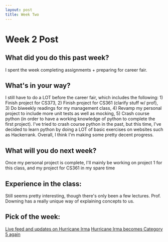 ```yaml
---
layout: post
title: Week Two
---
```


<h1> Week 2 Post </h1>
<h2>What did you do this past week? </h2>
I spent the week completing assignments + preparing for career fair. 
<h2>What's in your way?</h2>
I still have to do a LOT before the career fair, which includes the following: 1) Finish project for CS373, 2) Finish project for CS361 (clarify stuff w/ prof), 3) Do biweekly readings for my management class, 4) Revamp my personal project to include more unit
tests as well as mocking, 5) Crash course python (in order to have a working knowledge of python to complete the first project). I've tried to crash course python in the past, but this time, I've decided to learn python by doing a LOT of basic exercises on websites such as Hackerrank.
Overall, I think I'm making some pretty decent progress.
<h2>What will you do next week?</h2>
Once my personal project is complete, I'll mainly be working on project 1 for this class, and my project for CS361 in my spare time
<h2>Experience in the class:</h2>
Still seems pretty interesting, though there's only been a few lectures. Prof. Downing has a really unique way of explaining concepts to us.
<h2>Pick of the week:</h2>
<a href = "https://www.reddit.com/live/zkadef2ttzql/">Live feed and updates on Hurricane Irma</a>
<a href = "http://www.cnn.com/2017/09/08/us/hurricane-irma-caribbean-florida/index.html">Hurricane Irma becomes Category 5 again</a>